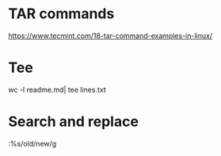 # TAR commands
https://www.tecmint.com/18-tar-command-examples-in-linux/

# Tee
wc -l readme.md| tee lines.txt

# Search and replace
:%s/old/new/g